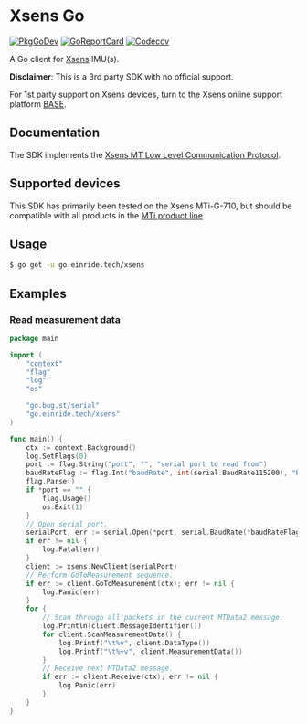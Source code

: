 Xsens Go
========

[![PkgGoDev](https://pkg.go.dev/badge/go.einride.tech/xsens)](https://pkg.go.dev/go.einride.tech/xsens) [![GoReportCard](https://goreportcard.com/badge/go.einride.tech/xsens)](https://goreportcard.com/report/go.einride.tech/xsens) [![Codecov](https://codecov.io/gh/einride/xsens-go/branch/master/graph/badge.svg)](https://codecov.io/gh/einride/xsens-go)

A Go client for [Xsens](https://xsens.com) IMU(s).

**Disclaimer**: This is a 3rd party SDK with no official support.

For 1st party support on Xsens devices, turn to the Xsens online support platform [BASE](https://base.xsens.com/hc/en-us).

Documentation
-------------

The SDK implements the [Xsens MT Low Level Communication Protocol](https://www.xsens.com/hubfs/Downloads/Manuals/MT_Low-Level_Documentation.pdf).

Supported devices
-----------------

This SDK has primarily been tested on the Xsens MTi-G-710, but should be compatible with all products in the [MTi product line](https://www.xsens.com/mti-products).

Usage
-----

```bash
$ go get -u go.einride.tech/xsens
```

Examples
--------

### Read measurement data

```go
package main

import (
	"context"
	"flag"
	"log"
	"os"

	"go.bug.st/serial"
	"go.einride.tech/xsens"
)

func main() {
	ctx := context.Background()
	log.SetFlags(0)
	port := flag.String("port", "", "serial port to read from")
	baudRateFlag := flag.Int("baudRate", int(serial.BaudRate115200), "baud rate for serial port")
	flag.Parse()
	if *port == "" {
		flag.Usage()
		os.Exit(1)
	}
	// Open serial port.
	serialPort, err := serial.Open(*port, serial.BaudRate(*baudRateFlag))
	if err != nil {
		log.Fatal(err)
	}
	client := xsens.NewClient(serialPort)
	// Perform GoToMeasurement sequence.
	if err := client.GoToMeasurement(ctx); err != nil {
		log.Panic(err)
	}
	for {
		// Scan through all packets in the current MTData2 message.
		log.Println(client.MessageIdentifier())
		for client.ScanMeasurementData() {
			log.Printf("\t%v", client.DataType())
			log.Printf("\t%+v", client.MeasurementData())
		}
		// Receive next MTData2 message.
		if err := client.Receive(ctx); err != nil {
			log.Panic(err)
		}
	}
}
```

